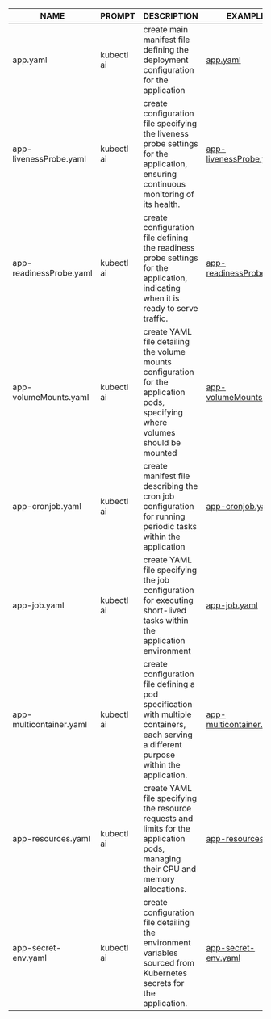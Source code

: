 | NAME                        | PROMPT          | DESCRIPTION                                  | EXAMPLE                                          |
|-----------------------------|-----------------|-----------------------------------------------|-------------------------------------------------|
|app.yaml                     | kubectl ai      | create main manifest file defining the deployment configuration for the application   | [app.yaml](https://github.com/AnnaHurtovenko/manifestos/blob/main/app.yaml) |
|app-livenessProbe.yaml       | kubectl ai      | create сonfiguration file specifying the liveness probe settings for the application, ensuring continuous monitoring of its health.  | [app-livenessProbe.yaml](https://github.com/AnnaHurtovenko/manifestos/blob/main/app-livenessProbe.yaml)| 
|app-readinessProbe.yaml      | kubectl ai      | create сonfiguration file defining the readiness probe settings for the application, indicating when it is ready to serve traffic. |[app-readinessProbe.yaml](https://github.com/AnnaHurtovenko/manifestos/blob/main/app-readinessProbe.yaml)|                                               
|app-volumeMounts.yaml        | kubectl ai      | create YAML file detailing the volume mounts configuration for the application pods, specifying where volumes should be mounted | [app-volumeMounts.yaml](https://github.com/AnnaHurtovenko/manifestos/blob/main/app-volumeMounts.yaml)|                                              
|app-cronjob.yaml             | kubectl ai      | create manifest file describing the cron job configuration for running periodic tasks within the application|[app-cronjob.yaml](https://github.com/AnnaHurtovenko/manifestos/blob/main/app-cronjob.yaml)|
|app-job.yaml                 | kubectl ai      | create YAML file specifying the job configuration for executing short-lived tasks within the application environment |[app-job.yaml](https://github.com/AnnaHurtovenko/manifestos/blob/main/app-job.yaml)|
|app-multicontainer.yaml      | kubectl ai      | create сonfiguration file defining a pod specification with multiple containers, each serving a different purpose within the application.   |[app-multicontainer.yaml](https://github.com/AnnaHurtovenko/manifestos/blob/main/app-multicontainer.yaml)|
|app-resources.yaml           | kubectl ai      | create YAML file specifying the resource requests and limits for the application pods, managing their CPU and memory allocations.|[app-resources.yaml](https://github.com/AnnaHurtovenko/manifestos/blob/main/app-resources.yaml)|
|app-secret-env.yaml          | kubectl ai      | create сonfiguration file detailing the environment variables sourced from Kubernetes secrets for the application. |[app-secret-env.yaml](https://github.com/AnnaHurtovenko/manifestos/blob/main/app-secret-env.yaml)|

